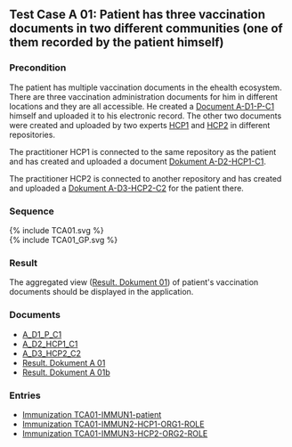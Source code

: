 ## Test Case A 01: Patient has three vaccination documents in two different communities (one of them recorded by the patient himself)

### Precondition
The patient has multiple vaccination documents in the ehealth ecosystem. There are three vaccination administration documents for him in different locations and they are all accessible.
He created a [Document A-D1-P-C1](Bundle-A-D1-P-C1.html) himself and uploaded it to his electronic record.
The other two documents were created and uploaded by two experts [HCP1](Practitioner-TC-HCP1-C1.html) and [HCP2](Practitioner-TC-HCP2-C2.html) in different repositories.

The practitioner HCP1 is connected to the same repository as the patient and has created and uploaded a document [Dokument A-D2-HCP1-C1](Bundle-A-D2-HCP1-C1.html).

The practitioner HCP2 is connected to another repository and has created and uploaded a [Dokument A-D3-HCP2-C2](Bundle-A-D3-HCP2-C2.html) for the patient there.


### Sequence
<div>{% include TCA01.svg %}</div>

<div>{% include TCA01_GP.svg %}</div>

### Result
The aggregated view ([Result. Dokument 01](Bundle-RDA02.html)) of patient's vaccination documents should be displayed in the application.


### Documents
* [A_D1_P_C1](Bundle-A-D1-P-C1.html)
* [A_D2_HCP1_C1](Bundle-A-D2-HCP1-C1.html)
* [A_D3_HCP2_C2](Bundle-A-D3-HCP2-C2.html)
* [Result. Dokument A 01](Bundle-RDA01.html)
* [Result. Dokument A 01b](Bundle-RDA01b.html)

### Entries
* [Immunization TCA01-IMMUN1-patient](Immunization-TCA01-IMMUN1-patient.html)
* [Immunization TCA01-IMMUN2-HCP1-ORG1-ROLE](Immunization-TCA01-IMMUN2-HCP1-ORG1-ROLE.html)
* [Immunization TCA01-IMMUN3-HCP2-ORG2-ROLE](Immunization-TCA01-IMMUN3-HCP2-ORG2-ROLE.html)
